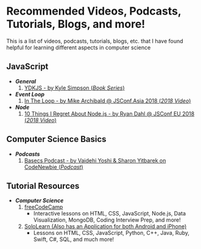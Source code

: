 # Recommended Videos, Podcasts, Tutorials, Blogs, and more!
This is a list of videos, podcasts, tutorials, blogs, etc. that I have found helpful for learning different aspects in computer science
## JavaScript
* _**General**_
  1. [YDKJS - by Kyle Simpson (*Book Series*)](https://github.com/getify/You-Dont-Know-JS)
* _**Event Loop**_
  1. [In The Loop - by Mike Archibald @ JSConf.Asia 2018 (*2018* *Video*)](https://www.youtube.com/watch?v=cCOL7MC4Pl0)
* _**Node**_
  1. [10 Things I Regret About Node.js - by Ryan Dahl @ JSConf EU 2018 (*2018* *Video*)](https://www.youtube.com/watch?v=M3BM9TB-8yA)
## Computer Science Basics
* _**Podcasts**_
  1. [Basecs Podcast - by Vaidehi Yoshi & Sharon Yitbarek on CodeNewbie (*Podcast*)](https://www.codenewbie.org/basecs)
## Tutorial Resources
* _**Computer Science**_
  1. [freeCodeCamp](https://learn.freecodecamp.org)
      - Interactive lessons on HTML, CSS, JavaScript, Node.js, Data Visualization, MongoDB, Coding Interview Prep, and more!
  2. [SoloLearn (Also has an Application for both Android and iPhone)](https://www.sololearn.com)
      - Lessons on HTML, CSS, JavaScript, Python, C++, Java, Ruby, Swift, C#, SQL, and much more!
